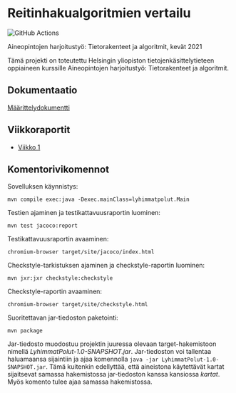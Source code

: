 # Reitinhakualgoritmien vertailu

![GitHub Actions](https://github.com/jenkarper/LyhimmatPolut/workflows/Java%20CI%20with%20Maven/badge.svg)

Aineopintojen harjoitustyö: Tietorakenteet ja algoritmit, kevät 2021

Tämä projekti on toteutettu Helsingin yliopiston tietojenkäsittelytieteen oppiaineen kurssille Aineopintojen harjoitustyö: Tietorakenteet ja algoritmit.

## Dokumentaatio

[Määrittelydokumentti](https://github.com/jenkarper/LyhimmatPolut/blob/main/dokumentaatio/maarittelydokumentti.md)

## Viikkoraportit

- [Viikko 1](https://github.com/jenkarper/LyhimmatPolut/blob/main/dokumentaatio/viikkoraportit/viikko_1.md)

## Komentorivikomennot

Sovelluksen käynnistys:

`mvn compile exec:java -Dexec.mainClass=lyhimmatpolut.Main`

Testien ajaminen ja testikattavuusraportin luominen:

`mvn test jacoco:report`

Testikattavuusraportin avaaminen:

`chromium-browser target/site/jacoco/index.html`

Checkstyle-tarkistuksen ajaminen ja checkstyle-raportin luominen:

`mvn jxr:jxr checkstyle:checkstyle`

Checkstyle-raportin avaaminen:

`chromium-browser target/site/checkstyle.html`

Suoritettavan jar-tiedoston paketointi:

`mvn package`

Jar-tiedosto muodostuu projektin juuressa olevaan target-hakemistoon nimellä _LyhimmatPolut-1.0-SNAPSHOT.jar_. Jar-tiedoston voi tallentaa haluamaansa sijaintiin ja ajaa komennolla `java -jar LyhimmatPolut-1.0-SNAPSHOT.jar`. Tämä kuitenkin edellyttää, että aineistona käytettävät kartat sijaitsevat samassa hakemistossa jar-tiedoston kanssa kansiossa _kartat_. Myös komento tulee ajaa samassa hakemistossa.
